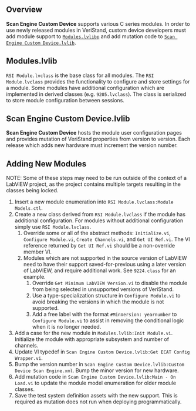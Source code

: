 ## Overview

**Scan Engine Custom Device** supports various C series modules. In order to use newly released modules in VeriStand, custom device developers must add module support to [`Modules.lvlibp`](https://github.com/ni/niveristand-scan-engine-module-libraries) and add mutation code to [`Scan Engine Custom Device.lvlib`](https://github.com/ni/niveristand-scan-engine-ethercat-custom-device).

## Modules.lvlib

`RSI Module.lvclass` is the base class for all modules. The `RSI Module.lvclass` provides the functionality to configure and store settings for a module. Some modules have additional configuration which are implemented in derived classes (e.g. `9205.lvclass`). The class is serialized to store module configuration between sessions.

## Scan Engine Custom Device.lvlib

**Scan Engine Custom Device** hosts the module user configuration pages and provides mutation of VeriStand properties from version to version. Each release which adds new hardware must increment the version number.

## Adding New Modules

NOTE: Some of these steps may need to be run outside of the context of a LabVIEW project, as the project contains multiple targets resulting in the classes being locked.

1. Insert a new module enumeration into `RSI Module.lvclass:Module Models.ctl`.
1. Create a new class derived from `RSI Module.lvclass` if the module has additional configuration. For modules without additional configuration simply use `RSI Module.lvclass`.
    1. Override some or all of the abstract methods: `Initialize.vi`, `Configure Module.vi`, `Create Channels.vi`, and `Get UI Ref.vi`. The VI reference returned by `Get UI Ref.vi` should be a non-override member VI.
    1. Modules which are not supported in the source version of LabVIEW need to have their support saved-for-previous using a later version of LabVIEW, and require additional work. See `9224.class` for an example.
        1. Override `Get Minimum LabVIEW Version.vi` to disable the module from being selected in unsupported versions of VeriStand.
        1. Use a type-specialization structure in `Configure Module.vi` to avoid breaking the versions in which the module is not supported.
        1. Add a free label with the format `#MinVersion: yearnumber` to `Configure Module.vi` to assist in removing the conditional logic when it is no longer needed.
1. Add a case for the new module in `Modules.lvlib:Init Module.vi`. Initialize the module with appropriate subsystem and number of channels.
1. Update VI typedef in `Scan Engine Custom Device.lvlib:Get ECAT Config Wrapper.vi`.
1. Bump the version number in `Scan Engine Custom Device.lvlib:Custom Device Scan Engine.xml`. Bump the minor version for new hardware.
1. Add mutation code in `Scan Engine Custom Device.lvlib:Main - On Load.vi` to update the module model enumeration for older module classes.
1. Save the test system definition assets with the new support. This is required as mutation does not run when deploying programmatically.

